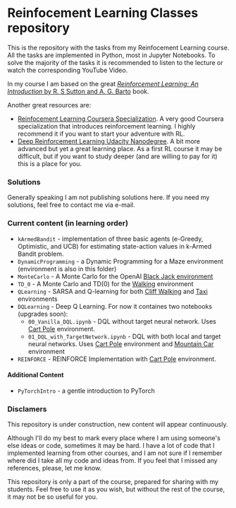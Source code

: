 # Reinfocement Learning Classes repository
This is the repository with the tasks from my Reinfocement Learning course. All the tasks are implemented in Python, most in Jupyter Notebooks. To solve the majority of the tasks it is recommended to listen to the lecture or watch the corresponding YouTube Video.

In my course I am based on the great [*Reinforcement Learning: An Introduction* by R. S Sutton and A. G. Barto]( http://incompleteideas.net/book/the-book.html) book.

Another great resources are:
- [Reinfocement Learning Coursera Specialization](https://www.coursera.org/specializations/reinforcement-learning). A very good Coursera specialization that introduces reinforcement learning. I highly recommend it if you want to start your adventure with RL.
- [Deep Reinforcement Learning Udacity Nanodegree](https://www.udacity.com/course/deep-reinforcement-learning-nanodegree--nd893). A bit more advanced but yet a great learning place. As a first RL course it may be difficult, but if you want to study deeper (and are willing to pay for it) this is a place for you.

### Solutions
Generally speaking I am not publishing solutions here. If you need my solutions, feel free to contact me via e-mail.

### Current content (in learning order)
- `kArmedBandit` - implementation of three basic agents (e-Greedy, Optimistic, and UCB) for estimating state-action values in k-Armed Bandit problem.
- `DynamicProgramming` - a Dynamic Programming for a Maze environment (environment is also in this folder)
- `MonteCarlo` - A Monte Carlo for the OpenAI [Black Jack environment](https://www.gymlibrary.dev/environments/toy_text/blackjack/)
- `TD_0` - A Monte Carlo and TD(0) for the [Walking](https://github.com/PrzemekSekula/gym-walking) environment
- `QLearning` - SARSA and Q-learning for both [Cliff Walking](https://www.gymlibrary.dev/environments/toy_text/cliff_walking/) and [Taxi](https://www.gymlibrary.dev/environments/toy_text/taxi/) environments
- `DQLearning` - Deep Q Learning. For now it containes two notebooks (upgrades soon):
    - `00_Vanilla_DQL.ipynb` - DQL without target neural network. Uses [Cart Pole](https://www.gymlibrary.dev/environments/classic_control/cart_pole/) environment.
    - `01_DQL_with_TargetNetwork.ipynb` - DQL with both local and target neural networks. Uses [Cart Pole](https://www.gymlibrary.dev/environments/classic_control/cart_pole/) environment and [Mountain Car](https://www.gymlibrary.dev/environments/classic_control/mountain_car/) environment
- `REINFORCE` - REINFORCE Implementation with [Cart Pole](https://www.gymlibrary.dev/environments/classic_control/cart_pole/) environment.

#### Additional Content
- `PyTorchIntro` - a gentle introduction to PyTorch



### Disclamers 
This repository is under construction, new content will appear continuously. 

Although I'll do my best to mark every place where I am using someone's else ideas or code, sometimes it may be hard. I have a lot of code that I implemented learning from other courses, and I am not sure if I remember where did I take all my code and ideas from. If you feel that I missed any references, please, let me know.

This repository is only a part of the course, prepared for sharing with my students. Feel free to use it as you wish, but without the rest of the course, it may not be so useful for you.